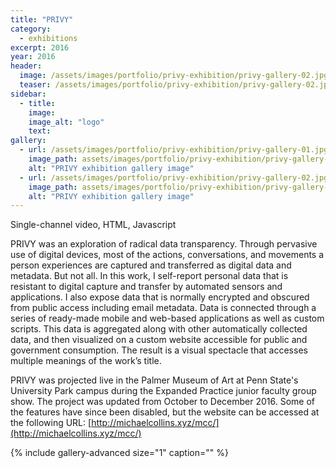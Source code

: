 ```yaml
---
title: "PRIVY"
category:
  - exhibitions
excerpt: 2016
year: 2016
header:
  image: /assets/images/portfolio/privy-exhibition/privy-gallery-02.jpg
  teaser: /assets/images/portfolio/privy-exhibition/privy-gallery-02.jpg
sidebar:
  - title:
    image: 
    image_alt: "logo"
    text:
gallery:
  - url: /assets/images/portfolio/privy-exhibition/privy-gallery-01.jpg
    image_path: assets/images/portfolio/privy-exhibition/privy-gallery-01.jpg
    alt: "PRIVY exhibition gallery image"
  - url: /assets/images/portfolio/privy-exhibition/privy-gallery-02.jpg
    image_path: assets/images/portfolio/privy-exhibition/privy-gallery-02.jpg
    alt: "PRIVY exhibition gallery image"
---
```

Single-channel video, HTML, Javascript

PRIVY was an exploration of radical data transparency. Through pervasive use of digital devices, most of the actions, conversations, and movements a person experiences are captured and transferred as digital data and metadata. But not all. In this work, I self-report personal data that is resistant to digital capture and transfer by automated sensors and applications. I also expose data that is normally encrypted and obscured from public access including email metadata. Data is connected through a series of ready-made mobile and web-based applications as well as custom scripts. This data is aggregated along with other automatically collected data, and then visualized on a custom website accessible for public and government consumption. The result is a visual spectacle that accesses multiple meanings of the work’s title.

PRIVY was projected live in the Palmer Museum of Art at Penn State's University Park campus during the Expanded Practice junior faculty group show. The project was updated from October to December 2016. Some of the features have since been disabled, but the website can be accessed at the following URL: [http://michaelcollins.xyz/mcc/](http://michaelcollins.xyz/mcc/)

{% include gallery-advanced size="1" caption="" %}